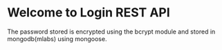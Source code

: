 Welcome to Login REST API
===================================

The password stored is encrypted using the bcrypt module and stored in mongodb(mlabs) using mongoose.
